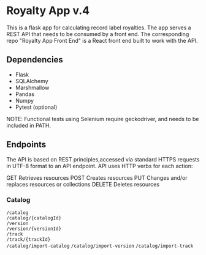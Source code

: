 # Royalty App v.4

This is a flask app for calculating record label royalties. The app serves a REST API that needs to be consumed by a front end. The corresponding repo "Royalty App Front End" is a React front end built to work with the API. 

## Dependencies

- Flask
- SQLAlchemy
- Marshmallow
- Pandas
- Numpy
- Pytest (optional)

NOTE: Functional tests using Selenium require geckodriver, and needs to be included in PATH.

## Endpoints

The API is based on REST principles,accessed via standard HTTPS requests in UTF-8 format to an API endpoint. API uses HTTP verbs for each action:

GET	Retrieves resources
POST	Creates resources
PUT	Changes and/or replaces resources or collections
DELETE	Deletes resources

### Catalog

`/catalog`     
`/catalog/{catalogId}`    
`/version`                 
`/version/{versionId}`     
`/track`                   
`/track/{trackId}`     
`/catalog/import-catalog`
`/catalog/import-version` 
`/catalog/import-track`   


